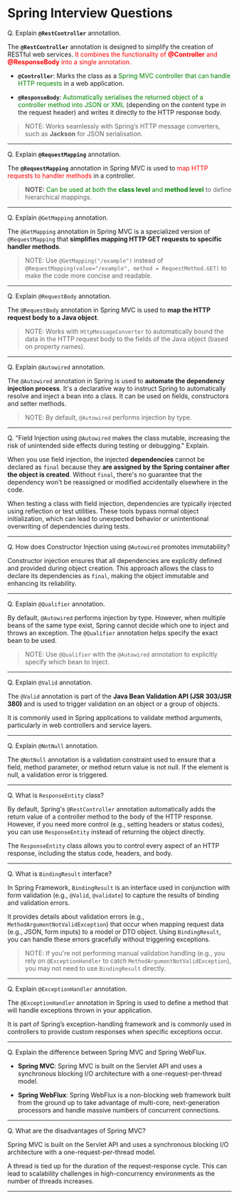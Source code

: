 # Spring Interview Questions

Q. Explain **`@RestController`** annotation.

The **`@RestController`** annotation is designed to simplify the creation of RESTful web services. <span style="color: red">It combines the functionality of <strong>@Controller</strong> and <strong>@ResponseBody</strong> into a single annotation.</span>

- **`@Controller`**: Marks the class as a <span style="color: green">Spring MVC controller that can handle HTTP requests</span> in a web application. 

- **`@ResponseBody`**: <span style="color: green">Automatically serialises the returned object of a controller method into JSON or XML</span> (depending on the content type in the request header) and writes it directly to the HTTP response body.

> NOTE: Works seamlessly with Spring’s HTTP message converters, such as **Jackson** for JSON serialisation.

---

Q. Explain **`@RequestMapping`** annotation.

The **`@RequestMapping`** annotation in Spring MVC is used to <span style="color: red">map HTTP requests to handler methods</span> in a controller. 

> **NOTE:** <span style="color: green">Can be used at both the <strong>class level</strong> and <strong>method level</strong></span> to define hierarchical mappings.

---

Q. Explain `@GetMapping` annotation.

The `@GetMapping` annotation in Spring MVC is a specialized version of `@RequestMapping` that **simplifies mapping HTTP GET requests to specific handler methods**.

> NOTE: Use `@GetMapping("/example")` instead of `@RequestMapping(value="/example", method = RequestMethod.GET)` to make the code more concise and readable.

---

Q. Explain `@RequestBody` annotation.

The `@RequestBody` annotation in Spring MVC is used to **map the HTTP request body to a Java object**. 

> NOTE: Works with `HttpMessageConverter` to automatically bound the data in the HTTP request body to the fields of the Java object (based on property names).

---

Q. Explain `@Autowired` annotation.

The `@Autowired` annotation in Spring is used to **automate the dependency injection process**. It's a declarative way to instruct Spring to automatically resolve and inject a bean into a class. It can be used on fields, constructors and setter methods.

> NOTE: By default, `@Autowired` performs injection by type. 

---

Q. "Field Injection using `@Autowired` makes the class mutable, increasing the risk of unintended side effects during testing or debugging." Explain.

When you use field injection, the injected **dependencies** cannot be declared as `final` because they **are assigned by the Spring container after the object is created**. Without `final`, there's no guarantee that the dependency won't be reassigned or modified accidentally elsewhere in the code.

When testing a class with field injection, dependencies are typically injected using reflection or test utilities. These tools bypass normal object initialization, which can lead to unexpected behavior or unintentional overwriting of dependencies during tests.

---

Q. How does Constructor Injection using `@Autowired` promotes immutability?

Constructor injection ensures that all dependencies are explicitly defined and provided during object creation. This approach allows the class to declare its dependencies as `final`, making the object immutable and enhancing its reliability.

---

Q. Explain `@Qualifier` annotation.

By default, `@Autowired` performs injection by type. However, when multiple beans of the same type exist, Spring cannot decide which one to inject and throws an exception. The `@Qualifier` annotation helps specify the exact bean to be used.

> NOTE: Use `@Qualifier` with the `@Autowired` annotation to explicitly specify which bean to inject.

---


Q. Explain `@Valid` annotation.

The `@Valid` annotation is part of the **Java Bean Validation API (JSR 303/JSR 380)** and is used to trigger validation on an object or a group of objects. 

It is commonly used in Spring applications to validate method arguments, particularly in web controllers and service layers.

---

Q. Explain `@NotNull` annotation.

The `@NotNull` annotation is a validation constraint used to ensure that a field, method parameter, or method return value is not null. If the element is null, a validation error is triggered.

---

Q. What is `ResponseEntity` class?

By default, Spring's `@RestController` annotation automatically adds the return value of a controller method to the body of the HTTP response. However, if you need more control (e.g., setting headers or status codes), you can use `ResponseEntity` instead of returning the object directly.

The `ResponseEntity` class allows you to control every aspect of an HTTP response, including the status code, headers, and body. 

--- 

Q. What is `BindingResult` interface?

In Spring Framework, `BindingResult` is an interface used in conjunction with form validation (e.g., `@Valid`, `@validate`) to capture the results of binding and validation errors. 

It provides details about validation errors (e.g., `MethodArgumentNotValidException`) that occur when mapping request data (e.g., JSON, form inputs) to a model or DTO object. Using `BindingResult`, you can handle these errors gracefully without triggering exceptions.

> NOTE: If you're not performing manual validation handling (e.g., you rely on `@ExceptionHandler` to catch `MethodArgumentNotValidException`), you may not need to use `BindingResult` directly.

---

Q. Explain `@ExceptionHandler` annotation.

The `@ExceptionHandler` annotation in Spring is used to define a method that will handle exceptions thrown in your application. 

It is part of Spring’s exception-handling framework and is commonly used in controllers to provide custom responses when specific exceptions occur.

---

Q. Explain the difference between Spring MVC and Spring WebFlux.

- **Spring MVC**: Spring MVC is built on the Servlet API and uses a synchronous blocking I/O architecture with a one-request-per-thread model.

- **Spring WebFlux**: Spring WebFlux is a non-blocking web framework built from the ground up to take advantage of multi-core, next-generation processors and handle massive numbers of concurrent connections.

---

Q. What are the disadvantages of Spring MVC?

Spring MVC is built on the Servlet API and uses a synchronous blocking I/O architecture with a one-request-per-thread model.

A thread is tied up for the duration of the request-response cycle. This can lead to scalability challenges in high-concurrency environments as the number of threads increases.

---








